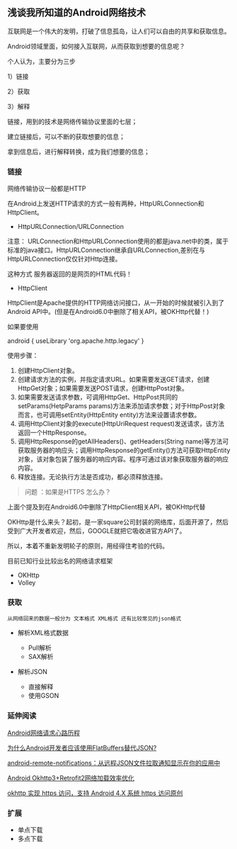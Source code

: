 
## 浅谈我所知道的Android网络技术

互联网是一个伟大的发明，打破了信息孤岛，让人们可以自由的共享和获取信息。

Android领域里面，如何接入互联网，从而获取到想要的信息呢？

个人认为，主要分为三步

1）链接

2）获取

3）解释

链接，用到的技术是网络传输协议里面的七层；

建立链接后，可以不断的获取想要的信息；

拿到信息后，进行解释转换，成为我们想要的信息；

### 链接
网络传输协议一般都是HTTP

在Android上发送HTTP请求的方式一般有两种，HttpURLConnection和HttpClient。

 * HttpURLConnection/URLConnection

注意： URLConnection和HttpURLConnection使用的都是java.net中的类，属于标准的java接口。HttpURLConnection继承自URLConnection,差别在与HttpURLConnection仅仅针对Http连接。 

这种方式 服务器返回的是网页的HTML代码！

* HttpClient

HttpClient是Apache提供的HTTP网络访问接口，从一开始的时候就被引入到了Android API中。(但是在Android6.0中删除了相关API，被OKHttp代替！) 

如果要使用

android {
    useLibrary 'org.apache.http.legacy'
}


使用步骤： 
1. 创建HttpClient对象。 
2. 创建请求方法的实例，并指定请求URL。如果需要发送GET请求，创建HttpGet对象；如果需要发送POST请求，创建HttpPost对象。 
3. 如果需要发送请求参数，可调用HttpGet、HttpPost共同的setParams(HetpParams params)方法来添加请求参数；对于HttpPost对象而言，也可调用setEntity(HttpEntity entity)方法来设置请求参数。 
4. 调用HttpClient对象的execute(HttpUriRequest request)发送请求，该方法返回一个HttpResponse。 
5. 调用HttpResponse的getAllHeaders()、getHeaders(String name)等方法可获取服务器的响应头；调用HttpResponse的getEntity()方法可获取HttpEntity对象，该对象包装了服务器的响应内容。程序可通过该对象获取服务器的响应内容。 
6. 释放连接。无论执行方法是否成功，都必须释放连接。 

> 问题 ：如果是HTTPS 怎么办？

上面个提及到在Android6.0中删除了HttpClient相关API，被OKHttp代替

OKHttp是什么来头？起初，是一家square公司封装的网络库，后面开源了，然后受到广大开发者欢迎，然后，GOOGLE就把它吸收进官方API了。

所以，本着不重新发明轮子的原则，用经得住考验的代码。


目前已知行业比较出名的网络请求框架

* OKHttp
* Volley

### 获取
    从网络回来的数据一般分为 文本格式 XML格式 还有比较常见的json格式

* 解析XML格式数据
    * Pull解析
    * SAX解析

* 解析JSON
    * 直接解释
    * 使用GSON

### 延伸阅读

[Android网络请求心路历程](http://www.jianshu.com/p/3141d4e46240)

[为什么Android开发者应该使用FlatBuffers替代JSON?](http://blog.chengdazhi.com/index.php/201?hmsr=toutiao.io&utm_medium=toutiao.io&utm_source=toutiao.io)

[android-remote-notifications：从远程JSON文件拉取通知显示在你的应用中](http://hao.jobbole.com/android-remote-notifications/?utm_source=www.jobbole.com&utm_medium=homepage-resources)

[Android Okhttp3+Retrofit2网络加载效率优化](http://itfish.net/article/63134.html)

[okhttp 实现 https 访问，支持 Android 4.X 系统 https 访问原创](http://blog.csdn.net/guiying712/article/details/56301736)

### 扩展 

* 单点下载
* 多点下载

